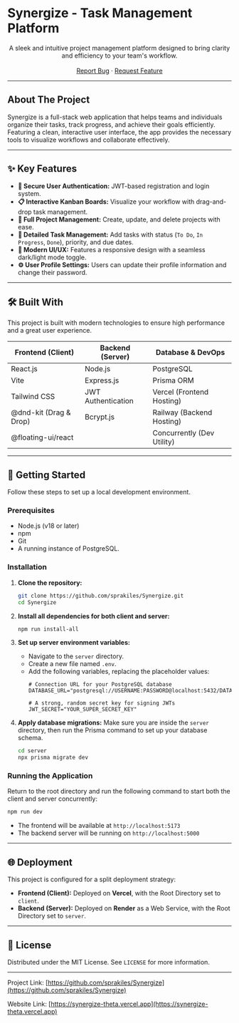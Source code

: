 # Synergize - Task Management Platform

<div align="center">
  <p align="center">
    A sleek and intuitive project management platform designed to bring clarity and efficiency to your team's workflow.
    <br />
    <br />
    <!-- You can add a link to your live app here later -->
    <!-- <a href="#"><strong>View Demo »</strong></a>
    · -->
    <a href="https://github.com/sprakiles/Synergize/issues">Report Bug</a>
    ·
    <a href="https://github.com/sprakiles/Synergize/issues">Request Feature</a>
  </p>
</div>

---

## About The Project

Synergize is a full-stack web application that helps teams and individuals organize their tasks, track progress, and achieve their goals efficiently. Featuring a clean, interactive user interface, the app provides the necessary tools to visualize workflows and collaborate effectively.

---

## ✨ Key Features

*   **🔐 Secure User Authentication:** JWT-based registration and login system.
*   **📋 Interactive Kanban Boards:** Visualize your workflow with drag-and-drop task management.
*   **📂 Full Project Management:** Create, update, and delete projects with ease.
*   **📝 Detailed Task Management:** Add tasks with status (`To Do`, `In Progress`, `Done`), priority, and due dates.
*   **🌙 Modern UI/UX:** Features a responsive design with a seamless dark/light mode toggle.
*   **⚙️ User Profile Settings:** Users can update their profile information and change their password.

---

## 🛠️ Built With

This project is built with modern technologies to ensure high performance and a great user experience.

| Frontend (Client)      | Backend (Server)      | Database & DevOps            |
| ---------------------- | --------------------- | ---------------------------- |
| React.js               | Node.js               | PostgreSQL                   |
| Vite                   | Express.js            | Prisma ORM                   |
| Tailwind CSS           | JWT Authentication    | Vercel (Frontend Hosting)    |
| @dnd-kit (Drag & Drop) | Bcrypt.js             | Railway (Backend Hosting)     |
| @floating-ui/react     |                       | Concurrently (Dev Utility)   |

---

## 🚀 Getting Started

Follow these steps to set up a local development environment.

### Prerequisites

*   Node.js (v18 or later)
*   npm
*   Git
*   A running instance of PostgreSQL.

### Installation

1.  **Clone the repository:**
    ```sh
    git clone https://github.com/sprakiles/Synergize.git
    cd Synergize
    ```

2.  **Install all dependencies for both client and server:**
    ```sh
    npm run install-all
    ```

3.  **Set up server environment variables:**
    *   Navigate to the `server` directory.
    *   Create a new file named `.env`.
    *   Add the following variables, replacing the placeholder values:
        ```env
        # Connection URL for your PostgreSQL database
        DATABASE_URL="postgresql://USERNAME:PASSWORD@localhost:5432/DATABASE_NAME"

        # A strong, random secret key for signing JWTs
        JWT_SECRET="YOUR_SUPER_SECRET_KEY"
        ```

4.  **Apply database migrations:**
    Make sure you are inside the `server` directory, then run the Prisma command to set up your database schema.
    ```sh
    cd server
    npx prisma migrate dev
    ```

### Running the Application

Return to the root directory and run the following command to start both the client and server concurrently:

```sh
npm run dev
```

*   The frontend will be available at `http://localhost:5173`
*   The backend server will be running on `http://localhost:5000`

---

## 🌐 Deployment

This project is configured for a split deployment strategy:
*   **Frontend (Client):** Deployed on **Vercel**, with the Root Directory set to `client`.
*   **Backend (Server):** Deployed on **Render** as a Web Service, with the Root Directory set to `server`.

---

## 📜 License

Distributed under the MIT License. See `LICENSE` for more information.

---

Project Link: [https://github.com/sprakiles/Synergize](https://github.com/sprakiles/Synergize)

Website Link: [https://synergize-theta.vercel.app](https://synergize-theta.vercel.app)
